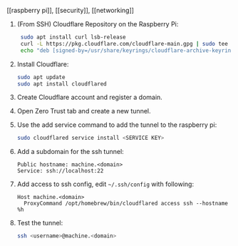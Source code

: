 [[raspberry pi]], [[security]], [[networking]]

1. (From SSH) Cloudflare Repository on the Raspberry Pi:

   ```bash
    sudo apt install curl lsb-release
    curl -L https://pkg.cloudflare.com/cloudflare-main.gpg | sudo tee /usr/share/keyrings/cloudflare-archive-keyring.gpg >/dev/null
    echo "deb [signed-by=/usr/share/keyrings/cloudflare-archive-keyring.gpg] https://pkg.cloudflare.com/cloudflared $(lsb_release -cs) main" | sudo tee  /etc/apt/sources.list.d/cloudflared.list
   ```

1. Install Cloudflare:

   ```bash
   sudo apt update
   sudo apt install cloudflared
   ```

1. Create Cloudflare account and register a domain.
1. Open Zero Trust tab and create a new tunnel.
1. Use the add service command to add the tunnel to the raspberry pi:

   ```bash
   sudo cloudflared service install <SERVICE KEY>
   ```

1. Add a subdomain for the ssh tunnel:

   ```text
   Public hostname: machine.<domain>
   Service: ssh://localhost:22
   ```

1. Add access to ssh config, edit `~/.ssh/config` with following:

   ```text
   Host machine.<domain>
     ProxyCommand /opt/homebrew/bin/cloudflared access ssh --hostname %h
   ```

1. Test the tunnel:

   ```bash
   ssh <username>@machine.<domain>
   ```
